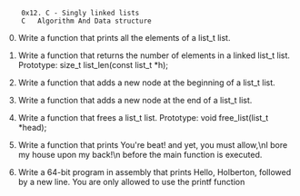 		0x12. C - Singly linked lists	
		C	Algorithm And Data structure


0.	Write a function that prints all the elements of a list_t list.

1.	Write a function that returns the number of elements in a linked list_t list.
	Prototype: size_t list_len(const list_t *h);

2.	Write a function that adds a new node at the beginning of a list_t list.

3.	Write a function that adds a new node at the end of a list_t list.

4.	Write a function that frees a list_t list.
	Prototype: void free_list(list_t *head);

5.	Write a function that prints You're beat! and yet, you must allow,\nI 
	bore my house upon my back!\n before the main function is executed.

6.	Write a 64-bit program in assembly that prints Hello, Holberton, followed by a new line.
	You are only allowed to use the printf function
